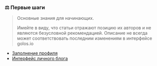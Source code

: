 ### ⚖️ Первые шаги

> Основные знания для начинающих.
>   
> Имейте в виду, что статьи отражают позицию их авторов и не являются безусловной рекомендацией. Описание не всегда может соответствовать последним изменениям в интерфейсе golos.io

* [Заполнение профиля](1-introduction/zapolnenie-profilya.md)
* [Интерфейс личного блога](1-introduction/interfeis-lichnogo-bloga.md)



